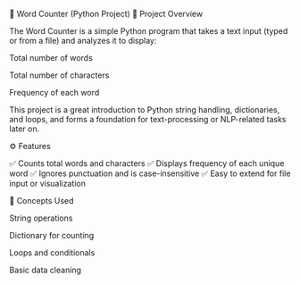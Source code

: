 🧮 Word Counter (Python Project)
📖 Project Overview

The Word Counter is a simple Python program that takes a text input (typed or from a file) and analyzes it to display:

Total number of words

Total number of characters

Frequency of each word

This project is a great introduction to Python string handling, dictionaries, and loops, and forms a foundation for text-processing or NLP-related tasks later on.

⚙️ Features

✅ Counts total words and characters
✅ Displays frequency of each unique word
✅ Ignores punctuation and is case-insensitive
✅ Easy to extend for file input or visualization

🧠 Concepts Used

String operations

Dictionary for counting

Loops and conditionals

Basic data cleaning
